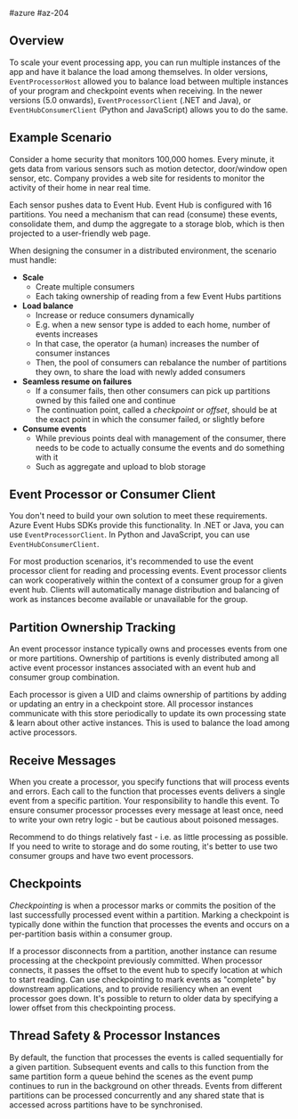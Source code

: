 #azure #az-204 

## Overview
To scale your event processing app, you can run multiple instances of the app and have it balance the load among themselves.
In older versions, `EventProcessorHost` allowed you to balance load between multiple instances of your program and checkpoint events when receiving.
In the newer versions (5.0 onwards), `EventProcessorClient` (.NET and Java), or `EventHubConsumerClient` (Python and JavaScript) allows you to do the same.

## Example Scenario
Consider a home security that monitors 100,000 homes.
Every minute, it gets data from various sensors such as motion detector, door/window open sensor, etc.
Company provides a web site for residents to monitor the activity of their home in near real time.

Each sensor pushes data to Event Hub.
Event Hub is configured with 16 partitions.
You need a mechanism that can read (consume) these events, consolidate them, and dump the aggregate to a storage blob, which is then projected to a user-friendly web page.

When designing the consumer in a distributed environment, the scenario must handle:
- __Scale__
	- Create multiple consumers
	- Each taking ownership of reading from a few Event Hubs partitions
- __Load balance__
	- Increase or reduce consumers dynamically
	- E.g. when a new sensor type is added to each home, number of events increases
	- In that case, the operator (a human) increases the number of consumer instances
	- Then, the pool of consumers can rebalance the number of partitions they own, to share the load with newly added consumers
- __Seamless resume on failures__
	- If a consumer fails, then other consumers can pick up partitions owned by this failed one and continue
	- The continuation point, called a _checkpoint_ or _offset_, should be at the exact point in which the consumer failed, or slightly before
- __Consume events__
	- While previous points deal with management of the consumer, there needs to be code to actually consume the events and do something with it
	- Such as aggregate and upload to blob storage

## Event Processor or Consumer Client
You don't need to build your own solution to meet these requirements.
Azure Event Hubs SDKs provide this functionality.
In .NET or Java, you can use `EventProcessorClient`.
In Python and JavaScript, you can use `EventHubConsumerClient`.

For most production scenarios, it's recommended to use the event processor client for reading and processing events.
Event processor clients can work cooperatively within the context of a consumer group for a given event hub.
Clients will automatically manage distribution and balancing of work as instances become available or unavailable for the group.

## Partition Ownership Tracking
An event processor instance typically owns and processes events from one or more partitions.
Ownership of partitions is evenly distributed among all active event processor instances associated with an event hub and consumer group combination.

Each processor is given a UID and claims ownership of partitions by adding or updating an entry in a checkpoint store.
All processor instances communicate with this store periodically to update its own processing state & learn about other active instances.
This is used to balance the load among active processors.

## Receive Messages
When you create a processor, you specify functions that will process events and errors.
Each call to the function that processes events delivers a single event from a specific partition.
Your responsibility to handle this event.
To ensure consumer processor processes every message at least once, need to write your own retry logic - but be cautious about poisoned messages.

Recommend to do things relatively fast - i.e. as little processing as possible.
If you need to write to storage and do some routing, it's better to use two consumer groups and have two event processors.

## Checkpoints
_Checkpointing_ is when a processor marks or commits the position of the last successfully processed event within a partition.
Marking a checkpoint is typically done within the function that processes the events and occurs on a per-partition basis within a consumer group.

If a processor disconnects from a partition, another instance can resume processing at the checkpoint previously committed.
When processor connects, it passes the offset to the event hub to specify location at which to start reading.
Can use checkpointing to mark events as "complete" by downstream applications, and to provide resiliency when an event processor goes down.
It's possible to return to older data by specifying a lower offset from this checkpointing process.

## Thread Safety & Processor Instances
By default, the function that processes the events is called sequentially for a given partition.
Subsequent events and calls to this function from the same partition form a queue behind the scenes as the event pump continues to run in the background on other threads.
Events from different partitions can be processed concurrently and any shared state that is accessed across partitions have to be synchronised.